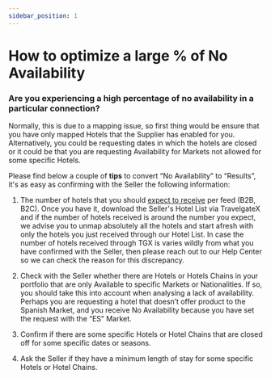 ```yaml
---
sidebar_position: 1
---
```


# How to optimize a large % of No Availability

### Are you experiencing a high percentage of no availability in a particular connection?

Normally, this is due to a mapping issue, so first thing would be ensure that you have only mapped Hotels that the Supplier has enabled for you. Alternatively, you could be requesting dates in which the hotels are closed or it could be that you are requesting Availability for Markets not allowed for some specific Hotels.

Please find below a couple of **tips** to convert “No Availability” to “Results”, it's as easy as confirming with the Seller the following information:

1. The number of hotels that you should [expect to receive](/kb/connections/connections-content/i-am-not-receiving-the-static-content-expected) per feed (B2B, B2C). Once you have it, download the Seller's Hotel List via TravelgateX and if the number of hotels received is around the number you expect, we advise you to unmap absolutely all the hotels and start afresh with only the hotels you just received through our Hotel List.
In case the number of hotels received through TGX is varies wildly from what you have confirmed with the Seller, then please reach out to our Help Center so we can check the reason for this discrepancy.
1. Check with the Seller whether there are Hotels or Hotels Chains in your portfolio that are only Available to specific Markets or Nationalities. If so, you should take this into account when analysing a lack of availability. Perhaps you are requesting a hotel that doesn’t offer product to the Spanish Market, and you receive No Availability because you have set the request with the “ES” Market.

1. Confirm if there are some specific Hotels or Hotel Chains that are closed off for some specific dates or seasons.

1. Ask the Seller if they have a mínimum length of stay for some specific Hotels or Hotel Chains.

